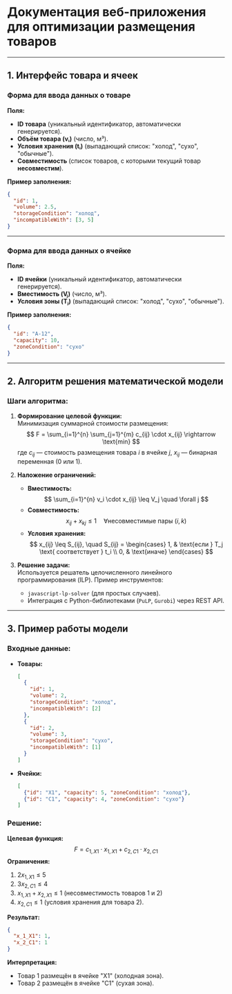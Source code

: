 # Документация веб-приложения для оптимизации размещения товаров

---

## 1. Интерфейс товара и ячеек

### Форма для ввода данных о товаре

**Поля:**

- **ID товара** (уникальный идентификатор, автоматически генерируется).
- **Объём товара (vᵢ)** (число, м³).
- **Условия хранения (tᵢ)** (выпадающий список: "холод", "сухо", "обычные").
- **Совместимость** (список товаров, с которыми текущий товар **несовместим**).

**Пример заполнения:**

```json
{
  "id": 1,
  "volume": 2.5,
  "storageCondition": "холод",
  "incompatibleWith": [3, 5]
}
```

---

### Форма для ввода данных о ячейке

**Поля:**

- **ID ячейки** (уникальный идентификатор, автоматически генерируется).
- **Вместимость (Vⱼ)** (число, м³).
- **Условия зоны (Tⱼ)** (выпадающий список: "холод", "сухо", "обычные").

**Пример заполнения:**

```json
{
  "id": "A-12",
  "capacity": 10,
  "zoneCondition": "сухо"
}
```

---

## 2. Алгоритм решения математической модели

### Шаги алгоритма:

1. **Формирование целевой функции:**  
   Минимизация суммарной стоимости размещения:
   $$
   F = \sum_{i=1}^{n} \sum_{j=1}^{m} c_{ij} \cdot x_{ij} \rightarrow \text{min}
   $$
   где $c_{ij}$ — стоимость размещения товара $i$ в ячейке $j$, $x_{ij}$ — бинарная переменная (0 или 1).

2. **Наложение ограничений:**

   - **Вместимость:**
     $$
     \sum_{i=1}^{n} v_i \cdot x_{ij} \leq V_j \quad \forall j
     $$
   - **Совместимость:**
     $$
     x_{ij} + x_{kj} \leq 1 \quad \forall \text{несовместимые пары } (i, k)
     $$
   - **Условия хранения:**
     $$
     x_{ij} \leq S_{ij}, \quad S_{ij} =
     \begin{cases}
     1, & \text{если } T_j \text{ соответствует } t_i \\
     0, & \text{иначе}
     \end{cases}
     $$

3. **Решение задачи:**  
   Используется решатель целочисленного линейного программирования (ILP). Пример инструментов:
   - `javascript-lp-solver` (для простых случаев).
   - Интеграция с Python-библиотеками (`PuLP`, `Gurobi`) через REST API.

---

## 3. Пример работы модели

### Входные данные:

- **Товары:**
  ```json
  [
    {
      "id": 1,
      "volume": 2,
      "storageCondition": "холод",
      "incompatibleWith": [2]
    },
    {
      "id": 2,
      "volume": 3,
      "storageCondition": "сухо",
      "incompatibleWith": [1]
    }
  ]
  ```
- **Ячейки:**
  ```json
  [
    {"id": "Х1", "capacity": 5, "zoneCondition": "холод"},
    {"id": "С1", "capacity": 4, "zoneCondition": "сухо"}
  ]
  ```

### Решение:

**Целевая функция:**
$$
F = c_{1,Х1} \cdot x_{1,Х1} + c_{2,С1} \cdot x_{2,С1}
$$
**Ограничения:**

1. $2x_{1,Х1} \leq 5$
2. $3x_{2,С1} \leq 4$
3. $x_{1,Х1} + x_{2,Х1} \leq 1$ (несовместимость товаров 1 и 2)
4. $x_{2,С1} \leq 1$ (условия хранения для товара 2).

**Результат:**

```json
{
  "x_1_Х1": 1,
  "x_2_С1": 1
}
```

**Интерпретация:**

- Товар 1 размещён в ячейке "Х1" (холодная зона).
- Товар 2 размещён в ячейке "С1" (сухая зона).

